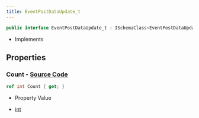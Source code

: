 ```yaml
---
title: EventPostDataUpdate_t
---
```


```csharp
public interface EventPostDataUpdate_t : ISchemaClass<EventPostDataUpdate_t>, ISchemaField, ISchemaClass, INativeHandle
```

- Implements

## Properties

### **Count** - [Source Code](https://github.com/swiftly-solution/swiftlys2/blob/main/managed/src/SwiftlyS2.Generated/Schemas/Interfaces/EventPostDataUpdate_t.cs#L16)

```csharp
ref int Count { get; }
```

- Property Value

- [int](https://learn.microsoft.com/dotnet/api/system.int32)

